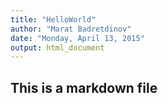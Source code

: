 ```yaml
---
title: "HelloWorld"
author: "Marat Badretdinov"
date: "Monday, April 13, 2015"
output: html_document
---
```


## This is a markdown file

